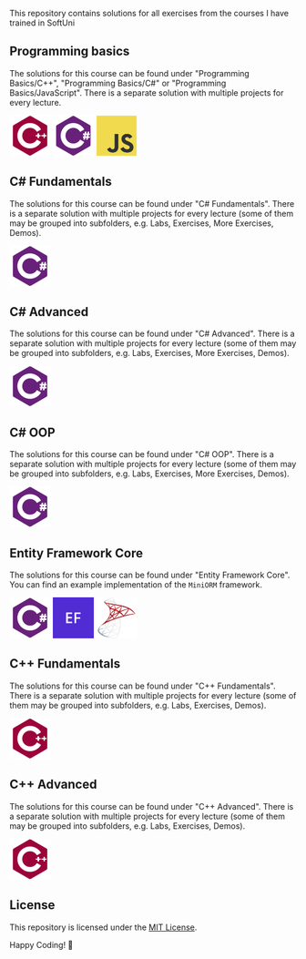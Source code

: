 This repository contains solutions for all exercises from the courses I have trained in SoftUni

## Programming basics

The solutions for this course can be found under "Programming Basics/C++", "Programming Basics/C#" or "Programming Basics/JavaScript". There is a separate solution with multiple projects for every lecture.

<img src="icons/cpp.svg" width="72px" height="72px" /> <img src="icons/csharp.svg" width="72px" height="72px" /> <img src="icons/js.svg" width="72px" height="72px" />

## C# Fundamentals

The solutions for this course can be found under "C# Fundamentals". There is a separate solution with multiple projects for every lecture (some of them may be grouped into subfolders, e.g. Labs, Exercises, More Exercises, Demos).

<img src="icons/csharp.svg" width="72px" height="72px" />

## C# Advanced

The solutions for this course can be found under "C# Advanced". There is a separate solution with multiple projects for every lecture (some of them may be grouped into subfolders, e.g. Labs, Exercises, More Exercises, Demos).

<img src="icons/csharp.svg" width="72px" height="72px" />

## C# OOP

The solutions for this course can be found under "C# OOP". There is a separate solution with multiple projects for every lecture (some of them may be grouped into subfolders, e.g. Labs, Exercises, More Exercises, Demos).

<img src="icons/csharp.svg" width="72px" height="72px" />

## Entity Framework Core

The solutions for this course can be found under "Entity Framework Core". You can find an example implementation of the `MiniORM` framework.

<img src="icons/csharp.svg" width="72px" height="72px" /> <img src="icons/ef-core.svg" width="72px" height="72px" /> <img src="icons/mssql.svg" width="72px" height="72px" />

## C++ Fundamentals

The solutions for this course can be found under "C++ Fundamentals". There is a separate solution with multiple projects for every lecture (some of them may be grouped into subfolders, e.g. Labs, Exercises, Demos).

<img src="icons/cpp.svg" width="72px" height="72px" />

## C++ Advanced

The solutions for this course can be found under "C++ Advanced". There is a separate solution with multiple projects for every lecture (some of them may be grouped into subfolders, e.g. Labs, Exercises, Demos).

<img src="icons/cpp.svg" width="72px" height="72px" />

## License

This repository is licensed under the [MIT License](LICENSE).

Happy Coding! 🚀
